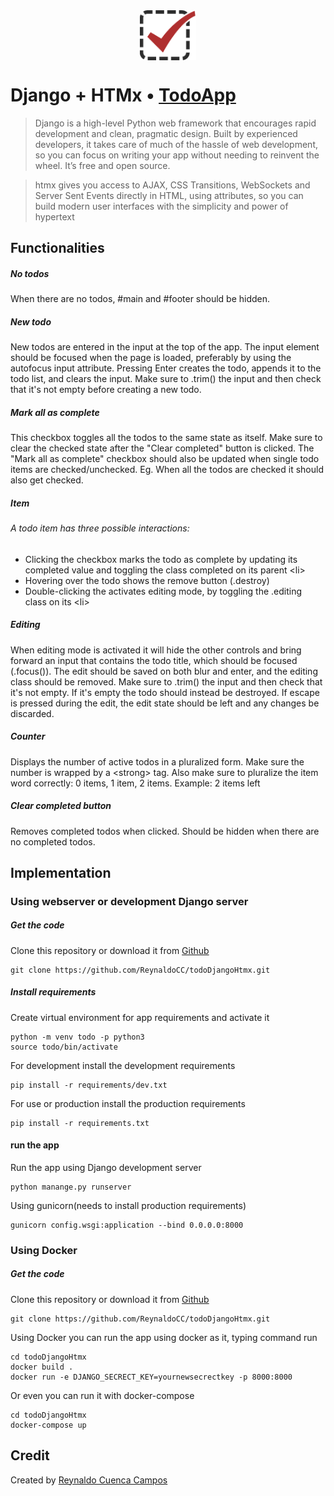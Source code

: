 <center><img align="center" src="./static/todo/img/todo.ico" width="90"> </center>

# Django + HTMx • [TodoApp](http://todomvc.com)
> Django is a high-level Python web framework that encourages rapid development and clean, pragmatic design. Built by experienced developers, it takes care of much of the hassle of web development, so you can focus on writing your app without needing to reinvent the wheel. It’s free and open source.

> htmx gives you access to AJAX, CSS Transitions, WebSockets and Server Sent Events directly in HTML, using attributes, so you can build modern user interfaces with the simplicity and power of hypertext

## Functionalities

##### No todos
When there are no todos, #main and #footer should be hidden.

##### New todo
New todos are entered in the input at the top of the app. The input element should be focused when the page is loaded, preferably by using the autofocus input attribute. Pressing Enter creates the todo, appends it to the todo list, and clears the input. Make sure to .trim() the input and then check that it's not empty before creating a new todo.

##### Mark all as complete
This checkbox toggles all the todos to the same state as itself. Make sure to clear the checked state after the "Clear completed" button is clicked. The "Mark all as complete" checkbox should also be updated when single todo items are checked/unchecked. Eg. When all the todos are checked it should also get checked.

##### Item

###### A todo item has three possible interactions:

 - Clicking the checkbox marks the todo as complete by updating its completed value and toggling the class completed on its parent \<li>
 - Hovering over the todo shows the remove button (.destroy)
 - Double-clicking the <label> activates editing mode, by toggling the .editing class on its \<li>



##### Editing
When editing mode is activated it will hide the other controls and bring forward an input that contains the todo title, which should be focused (.focus()). The edit should be saved on both blur and enter, and the editing class should be removed. Make sure to .trim() the input and then check that it's not empty. If it's empty the todo should instead be destroyed. If escape is pressed during the edit, the edit state should be left and any changes be discarded.

##### Counter
Displays the number of active todos in a pluralized form. Make sure the number is wrapped by a \<strong> tag. Also make sure to pluralize the item word correctly: 0 items, 1 item, 2 items. Example: 2 items left

##### Clear completed button
Removes completed todos when clicked. Should be hidden when there are no completed todos.

## Implementation

### Using webserver or development Django server

##### Get the code

Clone this repository or download it from [Github](https://github.com/ReynaldoCC/todoDjangoHtmx/archive/refs/heads/main.zip)

    git clone https://github.com/ReynaldoCC/todoDjangoHtmx.git


##### Install requirements
Create virtual environment for app requirements and activate it

    python -m venv todo -p python3
    source todo/bin/activate

For development install the development requirements

    pip install -r requirements/dev.txt

For use or production install the production requirements

    pip install -r requirements.txt

#### run the app

Run the app using Django development server

    python manange.py runserver

Using gunicorn(needs to install production requirements)

    gunicorn config.wsgi:application --bind 0.0.0.0:8000

### Using Docker

##### Get the code

Clone this repository or download it from [Github](https://github.com/ReynaldoCC/todoDjangoHtmx/archive/refs/heads/main.zip)

    git clone https://github.com/ReynaldoCC/todoDjangoHtmx.git

Using Docker you can run the app using docker as it, typing command run

    cd todoDjangoHtmx
    docker build .
    docker run -e DJANGO_SECRECT_KEY=yournewsecrectkey -p 8000:8000

Or even you can run it with docker-compose

    cd todoDjangoHtmx
    docker-compose up

## Credit

Created by [Reynaldo Cuenca Campos](http://reynaldocc.github.io)
